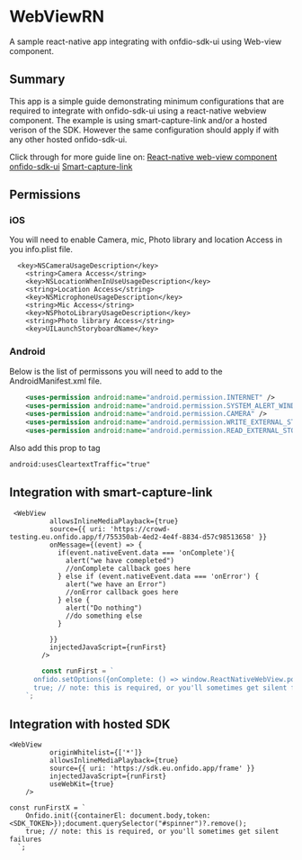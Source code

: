 # WebViewRN
A sample react-native app integrating with onfdio-sdk-ui using Web-view component. 

## Summary

This app is a simple guide demonstrating minimum configurations that are required to integrate with onfido-sdk-ui using a react-native webview component.
The example is using smart-capture-link and/or a hosted verison of the SDK. However the same configuration should apply if with any other hosted onfido-sdk-ui. 

Click through for more guide line on:
[React-native web-view component](https://github.com/react-native-webview/react-native-webview/blob/master/docs/Guide.md)
[onfido-sdk-ui](https://documentation.onfido.com/sdk/web/)
[Smart-capture-link](https://developers.onfido.com/guide/smart-capture-link)


## Permissions

### iOS

You will need to enable Camera, mic, Photo library and location Access in you info.plist file. 

```info.plist
  <key>NSCameraUsageDescription</key>
	<string>Camera Access</string>
	<key>NSLocationWhenInUseUsageDescription</key>
	<string>Location Access</string>
	<key>NSMicrophoneUsageDescription</key>
	<string>Mic Access</string>
	<key>NSPhotoLibraryUsageDescription</key>
	<string>Photo library Access</string>
	<key>UILaunchStoryboardName</key>
```

### Android

Below is the list of permissons you will need to add to the AndroidManifest.xml file. 

```AndroidManifest.xml
    <uses-permission android:name="android.permission.INTERNET" />
    <uses-permission android:name="android.permission.SYSTEM_ALERT_WINDOW"/>
    <uses-permission android:name="android.permission.CAMERA" />
    <uses-permission android:name="android.permission.WRITE_EXTERNAL_STORAGE"/>
    <uses-permission android:name="android.permission.READ_EXTERNAL_STORAGE" />
```    

Also add this prop to <application> tag

```AndroidManifest.xml
android:usesCleartextTraffic="true"
```  
    
## Integration with smart-capture-link



```WebView set up
 <WebView 
          allowsInlineMediaPlayback={true} 
          source={{ uri: 'https://crowd-testing.eu.onfido.app/f/755350ab-4ed2-4e4f-8834-d57c98513658' }} 
          onMessage={(event) => {
            if(event.nativeEvent.data === 'onComplete'){
              alert("we have comepleted")
              //onComplete callback goes here
            } else if (event.nativeEvent.data === 'onError') {
              alert("we have an Error")
              //onError callback goes here
            } else {
              alert("Do nothing")
              //do something else
            }

          }}
          injectedJavaScript={runFirst}
        />
```        

```js
        const runFirst = `
      onfido.setOptions({onComplete: () => window.ReactNativeWebView.postMessage("onComplete"),onError: () => window.ReactNativeWebView.postMessage("onError")});
      true; // note: this is required, or you'll sometimes get silent failures
    `;
``` 


##  Integration with hosted SDK
 
```WebView set up
<WebView 
          originWhitelist={['*']}
          allowsInlineMediaPlayback={true} 
          source={{ uri: 'https://sdk.eu.onfido.app/frame' }} 
          injectedJavaScript={runFirst}
          useWebKit={true}
    />
```

```Injected js
const runFirstX = `
    Onfido.init({containerEl: document.body,token: <SDK_TOKEN>});document.querySelector("#spinner")?.remove();
    true; // note: this is required, or you'll sometimes get silent failures
  `;
```
